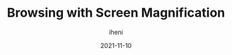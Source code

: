 ---
author: iheni
date: 2021-11-10
hidden: true
publisher: tetralogical
tags:
  - accessibility
  - browsing
target_url: https://tetralogical.com/blog/2021/11/10/browsing-with-screen-magnification/
title: Browsing with Screen Magnification
---